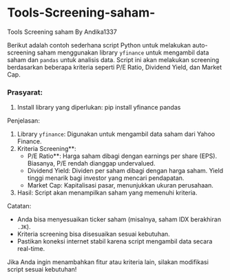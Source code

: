 # Tools-Screening-saham-
Tools Screening saham By Andika1337

Berikut adalah contoh sederhana script Python untuk melakukan auto-screening saham menggunakan library `yfinance` untuk mengambil data saham dan `pandas` untuk analisis data. Script ini akan melakukan screening berdasarkan beberapa kriteria seperti P/E Ratio, Dividend Yield, dan Market Cap.

### Prasyarat:
1. Install library yang diperlukan:
   pip install yfinance pandas

Penjelasan:
1. Library `yfinance`: Digunakan untuk mengambil data saham dari Yahoo Finance.
2. Kriteria Screening**:
   - P/E Ratio**: Harga saham dibagi dengan earnings per share (EPS). Biasanya, P/E rendah dianggap undervalued.
   - Dividend Yield: Dividen per saham dibagi dengan harga saham. Yield tinggi menarik bagi investor yang mencari pendapatan.
   - Market Cap: Kapitalisasi pasar, menunjukkan ukuran perusahaan.
3. Hasil: Script akan menampilkan saham yang memenuhi kriteria.

Catatan:
- Anda bisa menyesuaikan ticker saham (misalnya, saham IDX berakhiran `.JK`).
- Kriteria screening bisa disesuaikan sesuai kebutuhan.
- Pastikan koneksi internet stabil karena script mengambil data secara real-time.

Jika Anda ingin menambahkan fitur atau kriteria lain, silakan modifikasi script sesuai kebutuhan!
